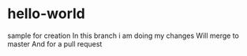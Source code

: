 # hello-world
sample for creation
In this branch i am doing my changes 
Will merge to master
And for a pull request
